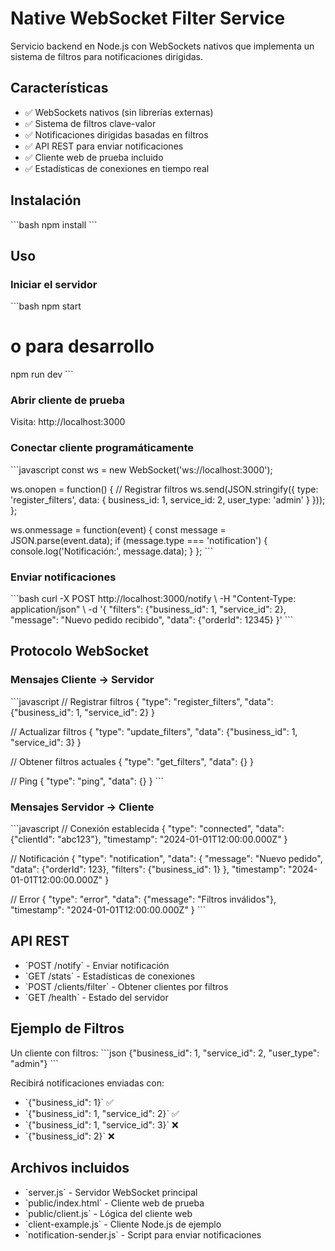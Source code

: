 # Native WebSocket Filter Service

Servicio backend en Node.js con WebSockets nativos que implementa un sistema de filtros para notificaciones dirigidas.

## Características

- ✅ WebSockets nativos (sin librerías externas)
- ✅ Sistema de filtros clave-valor
- ✅ Notificaciones dirigidas basadas en filtros
- ✅ API REST para enviar notificaciones
- ✅ Cliente web de prueba incluido
- ✅ Estadísticas de conexiones en tiempo real

## Instalación

\`\`\`bash
npm install
\`\`\`

## Uso

### Iniciar el servidor

\`\`\`bash
npm start
# o para desarrollo
npm run dev
\`\`\`

### Abrir cliente de prueba

Visita: http://localhost:3000

### Conectar cliente programáticamente

\`\`\`javascript
const ws = new WebSocket('ws://localhost:3000');

ws.onopen = function() {
    // Registrar filtros
    ws.send(JSON.stringify({
        type: 'register_filters',
        data: {
            business_id: 1,
            service_id: 2,
            user_type: 'admin'
        }
    }));
};

ws.onmessage = function(event) {
    const message = JSON.parse(event.data);
    if (message.type === 'notification') {
        console.log('Notificación:', message.data);
    }
};
\`\`\`

### Enviar notificaciones

\`\`\`bash
curl -X POST http://localhost:3000/notify \\
  -H "Content-Type: application/json" \\
  -d '{
    "filters": {"business_id": 1, "service_id": 2},
    "message": "Nuevo pedido recibido",
    "data": {"orderId": 12345}
  }'
\`\`\`

## Protocolo WebSocket

### Mensajes Cliente → Servidor

\`\`\`javascript
// Registrar filtros
{
  "type": "register_filters",
  "data": {"business_id": 1, "service_id": 2}
}

// Actualizar filtros
{
  "type": "update_filters", 
  "data": {"business_id": 1, "service_id": 3}
}

// Obtener filtros actuales
{
  "type": "get_filters",
  "data": {}
}

// Ping
{
  "type": "ping",
  "data": {}
}
\`\`\`

### Mensajes Servidor → Cliente

\`\`\`javascript
// Conexión establecida
{
  "type": "connected",
  "data": {"clientId": "abc123"},
  "timestamp": "2024-01-01T12:00:00.000Z"
}

// Notificación
{
  "type": "notification",
  "data": {
    "message": "Nuevo pedido",
    "data": {"orderId": 123},
    "filters": {"business_id": 1}
  },
  "timestamp": "2024-01-01T12:00:00.000Z"
}

// Error
{
  "type": "error",
  "data": {"message": "Filtros inválidos"},
  "timestamp": "2024-01-01T12:00:00.000Z"
}
\`\`\`

## API REST

- \`POST /notify\` - Enviar notificación
- \`GET /stats\` - Estadísticas de conexiones  
- \`POST /clients/filter\` - Obtener clientes por filtros
- \`GET /health\` - Estado del servidor

## Ejemplo de Filtros

Un cliente con filtros:
\`\`\`json
{"business_id": 1, "service_id": 2, "user_type": "admin"}
\`\`\`

Recibirá notificaciones enviadas con:
- \`{"business_id": 1}\` ✅
- \`{"business_id": 1, "service_id": 2}\` ✅  
- \`{"business_id": 1, "service_id": 3}\` ❌
- \`{"business_id": 2}\` ❌

## Archivos incluidos

- \`server.js\` - Servidor WebSocket principal
- \`public/index.html\` - Cliente web de prueba
- \`public/client.js\` - Lógica del cliente web
- \`client-example.js\` - Cliente Node.js de ejemplo
- \`notification-sender.js\` - Script para enviar notificaciones
